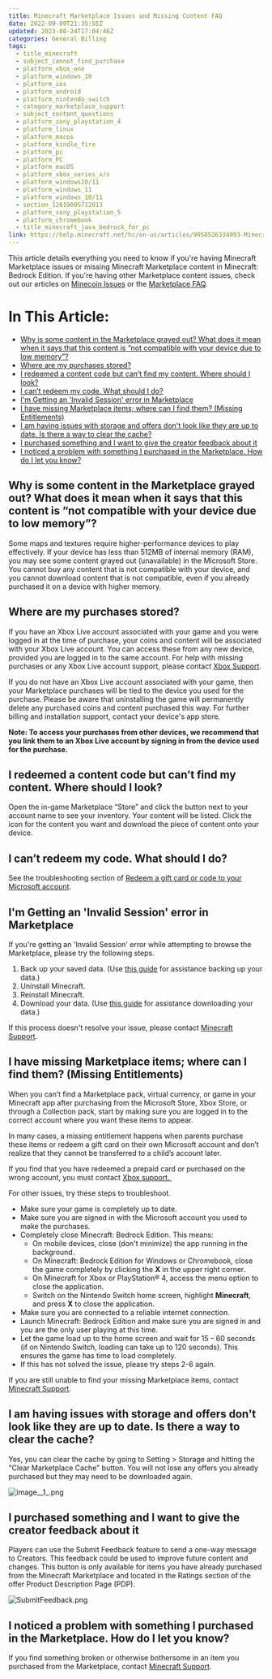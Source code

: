 ```yaml
---
title: Minecraft Marketplace Issues and Missing Content FAQ
date: 2022-09-09T21:35:55Z
updated: 2023-08-24T17:04:46Z
categories: General Billing
tags:
  - title_minecraft
  - subject_cannot_find_purchase
  - platform_xbox_one
  - platform_windows_10
  - platform_ios
  - platform_android
  - platform_nintendo_switch
  - category_marketplace_support
  - subject_content_questions
  - platform_sony_playstation_4
  - platform_linux
  - platform_macos
  - platform_kindle_fire
  - platform_pc
  - platform_PC
  - platform_macOS
  - platform_xbox_series_x/s
  - platform_windows10/11
  - platform_windows_11
  - platform_windows_10/11
  - section_12619005712013
  - platform_sony_playstation_5
  - platform_chromebook
  - title_minecraft_java_bedrock_for_pc
link: https://help.minecraft.net/hc/en-us/articles/9058526334093-Minecraft-Marketplace-Issues-and-Missing-Content-FAQ
---
```


This article details everything you need to know if you're having Minecraft Marketplace issues or missing Minecraft Marketplace content in Minecraft: Bedrock Edition. If you're having other Marketplace content issues, check out our articles on [Minecoin Issues](https://help.minecraft.net/hc/en-us/articles/9058316885133) or the [Marketplace FAQ](https://help.minecraft.net/hc/en-us/articles/4408963926541).

# In This Article:

- [Why is some content in the Marketplace grayed out? What does it mean when it says that this content is “not compatible with your device due to low memory”?](#why-is-some-content-in-the-marketplace-grayed-out-what-does-it-mean-when-it-says-that-this-content-is-not-compatible-with-your-device-due-to-low-memory)
- [Where are my purchases stored?](#where-are-my-purchases-stored)
- [I redeemed a content code but can’t find my content. Where should I look?](#i-redeemed-a-content-code-but-cant-find-my-content-where-should-i-look)
- [I can’t redeem my code. What should I do?](#i-cant-redeem-my-code-what-should-i-do)
- [I'm Getting an 'Invalid Session' error in Marketplace](#im-getting-an-invalid-session-error-in-marketplace)
- [I have missing Marketplace items; where can I find them? (Missing Entitlements)](#i-have-missing-marketplace-items-where-can-i-find-them-missing-entitlements)
- [I am having issues with storage and offers don't look like they are up to date. Is there a way to clear the cache?](#i-am-having-issues-with-storage-and-offers-dont-look-like-they-are-up-to-date-is-there-a-way-to-clear-the-cache)
- [I purchased something and I want to give the creator feedback about it](#i-purchased-something-and-i-want-to-give-the-creator-feedback-about-it)
- [I noticed a problem with something I purchased in the Marketplace. How do I let you know?](#i-noticed-a-problem-with-something-i-purchased-in-the-marketplace-how-do-i-let-you-know)

## Why is some content in the Marketplace grayed out? What does it mean when it says that this content is “not compatible with your device due to low memory”?

Some maps and textures require higher-performance devices to play effectively. If your device has less than 512MB of internal memory (RAM), you may see some content grayed out (unavailable) in the Microsoft Store. You cannot buy any content that is not compatible with your device, and you cannot download content that is not compatible, even if you already purchased it on a device with higher memory.

## Where are my purchases stored?

If you have an Xbox Live account associated with your game and you were logged in at the time of purchase, your coins and content will be associated with your Xbox Live account. You can access these from any new device, provided you are logged in to the same account. For help with missing purchases or any Xbox Live account support, please contact [Xbox Support](https://support.xbox.com/contact-us).

If you do not have an Xbox Live account associated with your game, then your Marketplace purchases will be tied to the device you used for the purchase. Please be aware that uninstalling the game will permanently delete any purchased coins and content purchased this way. For further billing and installation support, contact your device's app store.

**Note: To access your purchases from other devices, we recommend that you link them to an Xbox Live account by signing in from the device used for the purchase.**

## I redeemed a content code but can’t find my content. Where should I look?

Open the in-game Marketplace “Store” and click the button next to your account name to see your inventory. Your content will be listed. Click the icon for the content you want and download the piece of content onto your device.

## I can’t redeem my code. What should I do?

See the troubleshooting section of [Redeem a gift card or code to your Microsoft account](https://support.microsoft.com/en-us/account-billing/redeem-a-gift-card-or-code-to-your-microsoft-account-d6b2c675-9e31-f312-7ff4-21834ad22fa8).

## I'm Getting an 'Invalid Session' error in Marketplace

If you're getting an 'Invalid Session' error while attempting to browse the Marketplace, please try the following steps.

1.  Back up your saved data. (Use [this guide](https://minecrafthelp.zendesk.com/hc/en-us/articles/4409165790605) for assistance backing up your data.)
2.  Uninstall Minecraft.
3.  Reinstall Minecraft.
4.  Download your data. (Use [this guide](https://minecrafthelp.zendesk.com/hc/en-us/articles/4409159214605) for assistance downloading your data.)

If this process doesn't resolve your issue, please contact [Minecraft Support](https://help.minecraft.net/hc/en-us/requests/new?ticket_form_id=360001225811).

## I have missing Marketplace items; where can I find them? (Missing Entitlements)

When you can’t find a Marketplace pack, virtual currency, or game in your Minecraft app after purchasing from the Microsoft Store, Xbox Store, or through a Collection pack, start by making sure you are logged in to the correct account where you want these items to appear. 

In many cases, a missing entitlement happens when parents purchase these items or redeem a gift card on their own Microsoft account and don’t realize that they cannot be transferred to a child’s account later. 

If you find that you have redeemed a prepaid card or purchased on the wrong account, you must contact [Xbox support. ](https://support.xbox.com/en-US/contact-us) 

For other issues, try these steps to troubleshoot.

- Make sure your game is completely up to date.  
- Make sure you are signed in with the Microsoft account you used to make the purchases. 
- Completely close Minecraft: Bedrock Edition. This means:  
  - On mobile devices, close (don't minimize) the app running in the background.
  - On Minecraft: Bedrock Edition for Windows or Chromebook, close the game completely by clicking the **X** in the upper right corner.  
  - On Minecraft for Xbox or PlayStation® 4, access the menu option to close the application. 
  - Switch on the Nintendo Switch home screen, highlight **Minecraft**, and press **X** to close the application.
- Make sure you are connected to a reliable internet connection.
- Launch Minecraft: Bedrock Edition and make sure you are signed in and you are the only user playing at this time.
- Let the game load up to the home screen and wait for 15 – 60 seconds (if on Nintendo Switch, loading can take up to 120 seconds). This ensures the game has time to load completely.
- If this has not solved the issue, please try steps 2-6 again. 

If you are still unable to find your missing Marketplace items, contact [Minecraft Support](https://aka.ms/Minecraft-Support). 

## I am having issues with storage and offers don't look like they are up to date. Is there a way to clear the cache?

Yes, you can clear the cache by going to Setting \> Storage and hitting the "Clear Marketplace Cache" button. You will not lose any offers you already purchased but they may need to be downloaded again.

![image\_\_1\_.png](https://minecrafthelp.zendesk.com/hc/article_attachments/14813524879245)

## I purchased something and I want to give the creator feedback about it

Players can use the Submit Feedback feature to send a one-way message to Creators. This feedback could be used to improve future content and changes. This button is only available for items you have already purchased from the Minecraft Marketplace and located in the Ratings section of the offer Product Description Page (PDP).

![SubmitFeedback.png](https://minecrafthelp.zendesk.com/hc/article_attachments/18840137884429)

## I noticed a problem with something I purchased in the Marketplace. How do I let you know?

If you find something broken or otherwise bothersome in an item you purchased from the Marketplace, contact [Minecraft Support](https://aka.ms/Minecraft-Support).
